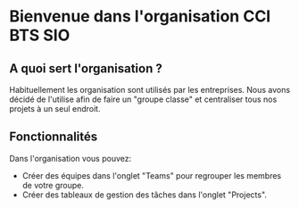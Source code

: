 # Bienvenue dans l'organisation CCI BTS SIO

## A quoi sert l'organisation ?
Habituellement les organisation sont utilisés par les entreprises. Nous avons décidé de l'utilise afin de faire un "groupe classe" et centraliser tous nos projets à un seul endroit.

## Fonctionnalités
Dans l'organisation vous pouvez: 
- Créer des équipes dans l'onglet "Teams" pour regrouper les membres de votre groupe.
- Créer des tableaux de gestion des tâches dans l'onglet "Projects".
